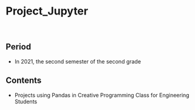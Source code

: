 # Project_Jupyter
<br/>

## Period

- In 2021, the second semester of the second grade

## Contents

- Projects using Pandas in Creative Programming Class for Engineering Students
